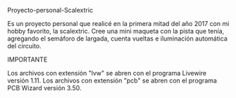 Proyecto-personal-Scalextric

Es un proyecto personal que realicé en la primera mitad del año 2017 con mi hobby favorito, la scalextric. 
Cree una mini maqueta con la pista que tenía, agregando el semáforo de largada, cuenta vueltas e iluminación automática del circuito.

IMPORTANTE

Los archivos con extensión "lvw" se abren con el programa Livewire versión 1.11.
Los archivos con extensión "pcb" se abren con el programa PCB Wizard versión 3.50.
